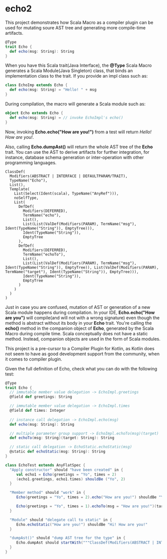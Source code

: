 # echo2
This project demonstrates how Scala Macro as a compiler plugin can be used for mutating soure AST tree and generating more compile-time artifacts.
```scala
@Type
trait Echo {
  def echo(msg: String): String
}
```
When you have this Scala trait(Java Interface), the **@Type** Scala Macro generates a Scala Module(Java Singleton) class, that binds an implementation class to the trait. If you provide an impl class such as:
```scala
class EchoImp extends Echo {
  def echo(msg: String) = "Hello! " + msg
}
```
During compilation, the macro will generate a Scala module such as:
```scala
object Echo extends Echo {
  def echo(msg: String) = // invoke EchoImpl's echo()
}
```
Now, invoking **Echo.echo("How are you!")** from a test will return *Hello! How are you!*.

Also, calling **Echo.dumpAst()** will return the whole AST tree of the **Echo** trait. You can use the AST to derive artifacts for further integration, for instance, database schema generation or inter-operation with other programming languages.
```
ClassDef(
  Modifiers(ABSTRACT | INTERFACE | DEFAULTPARAM/TRAIT), 
  TypeName("Echo"), 
  List(), 
  Template(
    List(Select(Ident(scala), TypeName("AnyRef"))), 
    noSelfType, 
    List(
      DefDef(
        Modifiers(DEFERRED), 
        TermName("echo"), 
        List(), 
        List(List(ValDef(Modifiers(PARAM), TermName("msg"), Ident(TypeName("String")), EmptyTree))), 
        Ident(TypeName("String")), 
        EmptyTree
      ), 
      DefDef(
        Modifiers(DEFERRED), 
        TermName("echoTo"), 
        List(), 
        List(List(ValDef(Modifiers(PARAM), TermName("msg"), Ident(TypeName("String")), EmptyTree)), List(ValDef(Modifiers(PARAM), TermName("target"), Ident(TypeName("String")), EmptyTree))), 
        Ident(TypeName("String")), 
        EmptyTree
      )
    )
  )
)
```

Just in case you are confused, mutation of AST or generation of a new Scala module happens during compilation. In your IDE, **Echo.echo("How are you")** will compile(and will not with a wrong signature) even though the method is abstract without its body in your **Echo** trait. You're calling the **echo()** method in the companion object of **Echo**, generated by the Scala Macro during compile time. Scala conceptually does not have a static method. Instead, companion objects are used in the form of Scala modules.

This project is a pre-cursor to a Compiler Plugin for Kotlin, as Kotlin does not seem to have as good development support from the community, when it comes to compiler plugin.

Given the full definition of Echo, check what you can do with the following test:
```scala
@Type
trait Echo {
  // immutable member value delegation -> EchoImpl.greetings 
  @field def greetings: String

  // immutable member value delegation -> EchoImpl.times
  @field def times: Integer
  
  // instance call delegation -> EchoImpl.echo(msg)
  def echo(msg: String): String 

  // multiple parameter group support -> EchoImpl.echoTo(msg)(target)
  def echoTo(msg: String)(target: String): String

  // static call delegation -> EchoStatic.echoStatic(msg)
  @static def echoStatic(msg: String): String
}

class EchoTest extends AnyFlatSpec {
  "Apply constructor" should "have been created" in {
     val echo1 = Echo(greetings = "Yo", times = 2)
     (echo1.greetings, echo1.times) shouldBe ("Yo", 2)
  }

  "Member method" should "work" in {
     Echo(greetings = "Yo", times = 2).echo("How are you!") shouldBe "Yo How are you! Yo How are you!"

     Echo(greetings = "Yo", times = 1).echoTo(msg = "How are you!")(target = "Tom") shouldBe "Yo Tom! How are you!"
  }

  "Module" should "delegate call to static" in {
     Echo.echoStatic("How are you!") shouldBe "Hi! How are you!"
  }

  "dumpAst()" should "dump AST tree for the type" in {
     Echo.dumpAst should startWith("""ClassDef(Modifiers(ABSTRACT | INTERFACE | DEFAULTPARAM/TRAIT), TypeName("Echo")""")
  }
}
```
